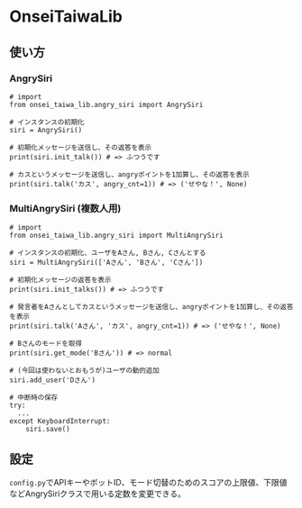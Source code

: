 # OnseiTaiwaLib

## 使い方
### AngrySiri
```python3
# import
from onsei_taiwa_lib.angry_siri import AngrySiri

# インスタンスの初期化
siri = AngrySiri()

# 初期化メッセージを送信し、その返答を表示
print(siri.init_talk()) # => ふつうです

# カスというメッセージを送信し、angryポイントを1加算し、その返答を表示
print(siri.talk('カス', angry_cnt=1)) # => ('せやな！', None)
```

### MultiAngrySiri (複数人用)
```python3
# import
from onsei_taiwa_lib.angry_siri import MultiAngrySiri

# インスタンスの初期化、ユーザをAさん, Bさん, Cさんとする
siri = MultiAngrySiri(['Aさん', 'Bさん', 'Cさん'])

# 初期化メッセージの返答を表示
print(siri.init_talks()) # => ふつうです

# 発言者をAさんとしてカスというメッセージを送信し、angryポイントを1加算し、その返答を表示
print(siri.talk('Aさん', 'カス', angry_cnt=1)) # => ('せやな！', None)

# Bさんのモードを取得
print(siri.get_mode('Bさん')) # => normal

# (今回は使わないとおもうが)ユーザの動的追加
siri.add_user('Dさん')

# 中断時の保存
try:
  ...
except KeyboardInterrupt:
    siri.save()
```

## 設定
`config.py`でAPIキーやボットID、モード切替のためのスコアの上限値、下限値などAngrySiriクラスで用いる定数を変更できる。
